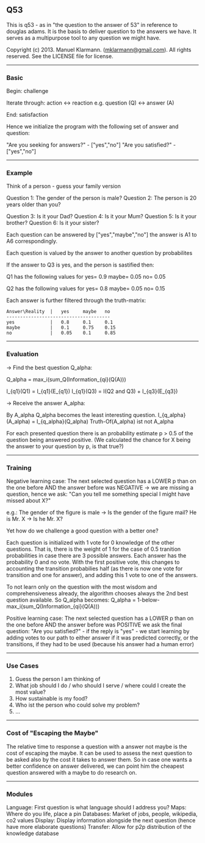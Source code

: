 ## Q53

This is q53 - as in "the question to the answer of 53" in reference to douglas adams.
It is the basis to deliver question to the answers we have. It serves as a multipurpose tool to any question we might have.


Copyright (c) 2013. Manuel Klarmann. (mklarmann@gmail.com).
All rights reserved.  See the LICENSE file for license.



------------
### Basic


Begin: challenge

Iterate through:
action <-> reaction
e.g. question (Q) <-> answer (A)

End: satisfaction


Hence we initialize the program with the following set of answer and question:

"Are you seeking for answers?" - ["yes","no"]
"Are you satisfied?" - ["yes","no"]


------------
### Example


Think of a person - guess your family version

Question 1: The gender of the person is male?
Question 2: The person is 20 years older than you?

Question 3: Is it your Dad?
Question 4: Is it your Mum?
Question 5: Is it your brother?
Question 6: Is it your sister?

Each question can be answered by ["yes","maybe","no"] the answer is A1 to A6 correspondingly.

Each question is valued by the answer to another question by probabilites

If the answer to Q3 is yes, and the person is sastified then:

Q1 has the following values for
yes= 0.9	maybe=	0.05	no=	0.05

Q2 has the following values for
yes= 0.8	maybe=	0.05	no=	0.15


Each answer is further filtered through the truth-matrix:

	Answer\Reality	|	yes		maybe	no
	--------------------------------------
	yes				|	0.8		0.1		0.1	
	maybe			|	0.1		0.75	0.15
	no				|	0.05	0.1		0.85




------------
### Evaluation


-> Find the best question Q_alpha:

Q_alpha = max_i(sum_Q(Information_{qi}(Q(A)))

I_{q1}(Q1) = I_{q1}(E_{q1})
I_{q1}(Q3) = I(Q2 and Q3) + I_{q3}(E_{q3})

-> Receive the answer A_alpha:

By A_alpha Q_alpha becomes the least interesting question.
I_{q_alpha}(A_alpha) = I_{q_alpha}(Q_alpha)
Truth-Of(A_alpha) ist not A_alpha


For each presented question there is an probability estimate p > 0.5 of the question being answered positive.
(We calculated the chance for X being the answer to your question by p, is that true?)


------------
### Training


Negative learning case:
The next selected question has a LOWER p than on the one before AND the answer before was NEGATIVE
-> we are missing a question, hence we ask:
"Can you tell me something special I might have missed about X?"

e.g.: 
The gender of the figure is male -> Is the gender of the figure mail?
He is Mr. X -> Is he Mr. X?

Yet how do we challenge a good question with a better one?

Each question is initialized with 1 vote for 0 knowledge of the other questions.
That is, there is the weight of 1 for the case of 0.5 tranition probabilities in case there are 3 possible answers. Each answer has the probability 0 and no vote.
With the first positive vote, this changes to accounting the transition probabilies half (as there is now one vote for transition and one for answer), and adding this 1 vote to one of the answers.

To not learn only on the question with the most wisdom and comprehensiveness already, the algorithm chooses always the 2nd best question available.
So Q_alpha becomes:
Q_alpha = 1-below-max_i(sum_Q(Information_{qi}(Q(A)))

Positive learning case:
The next selected question has a LOWER p than on the one before AND the answer before was POSITIVE
we ask the final question: "Are you satisfied?" - if the reply is "yes" - we start learning by adding votes to our path to either answer if it was predicted correctly, or the transitions, if they had to be used (because his answer had a human error)


------------
### Use Cases


1. Guess the person I am thinking of
2. What job should I do / who should I serve / where could I create the most value?
3. How sustainable is my food?
4. Who ist the person who could solve my problem?
5. ...


------------
### Cost of "Escaping the Maybe"


The relative time to response a question with a answer not maybe is the cost of escaping the maybe.
It can be used to assess the next question to be asked also by the cost it takes to answer them. So in case one wants a better confidence on answer delivered, we can point him the  cheapest question answered with a maybe to do research on. 


------------
### Modules


Language: First question is what language should I address you?
Maps: Where do you life, place a pin
Databases: Market of jobs, people, wikipedia, co2 values
Display: Display information alongside the next question (hence have more elaborate questions)
Transfer: Allow for p2p distribution of the knowledge database